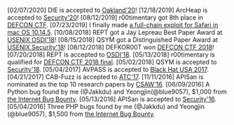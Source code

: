 [02/07/2020] DIE is accepted to [Oakland'20](https://www.ieee-security.org/TC/SP2020/)!
[12/18/2019] ArcHeap is accepted to [Security'20](https://www.usenix.org/conference/usenixsecurity20)!
[08/12/2019] r00timentary got 8th place in [DEFCON CTF](https://viz.oooverflow.io/final_scores.html).
[07/23/2019] I finally made [a full-chain exploit for Safari in mac OS 10.14.5](https://twitter.com/insu_yun_en/status/1153742447115153413).
[10/08/2018] REPT got a Jay Lepreau Best Paper Award at [USENIX OSDI'18](https://www.usenix.org/conference/osdi18/presentation/weidong)!
[08/15/2018] QSYM got a Distinguished Paper Award at [USENIX Security'18](https://www.usenix.org/conference/usenixsecurity18/presentation/yun)!
[08/12/2018] DEFKOR00T won [DEFCON CTF 2018](https://twitter.com/oooverflow/status/1028814424352550912)!
[07/20/2018] REPT is accepted to [OSDI'18](https://www.usenix.org/conference/osdi18).
[05/13/2018] r00timentary is qualified for [DEFCON CTF 2018 final](https://twitter.com/oooverflow/status/995816622441955328).
[05/02/2018] QSYM is accepted to [Security'18](https://www.usenix.org/conference/usenixsecurity18).
[05/04/2017] AVPASS is accepted to [Black Hat USA 2017](https://www.blackhat.com/us-17/).
[04/21/2017] CAB-Fuzz is accepted to [ATC'17](https://www.usenix.org/conference/atc17).
[11/11/2016] APISan is nominated as the top 10 research papers by [CSAW'16](https://csaw.engineering.nyu.edu/research).
[06/09/2016] A Python bug found by me (@Jakkdu) and Yeongjin(@blue9057), $1,000 from [the Internet Bug Bounty](https://hackerone.com/ibb-python).
[05/13/2016] APISan is accepted to [Security'16](https://www.usenix.org/conference/usenixsecurity16).
[05/04/2016] Three PHP bugs found by me (@Jakkdu) and Yeongjin (@blue9057), $1,500 from [the Internet Bug Bounty](https://hackerone.com/ibb-php).
